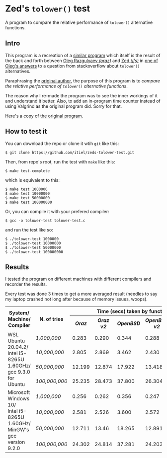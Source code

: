 [//]: # (Author: Itiel Lopez - itiel@soyitiel.com)
[//]: # (Created: 18/08/2021)

# Zed's `tolower()` test

A program to compare the relative performance of `tolower()` alternative functions.

## Intro

This program is a recreation of a [similar program](https://gist.github.com/zed/370497) which itself is the result of the back and forth between [Oleg Razgulyaev *(oraz)*](https://stackoverflow.com/users/2153550/oleg-razgulyaev) and [Zed *(jfs)*](https://stackoverflow.com/users/4279/jfs) in [one of Oleg's answers](https://stackoverflow.com/a/2661917/2167133) to a question from stackoverflow about `tolower()` alternatives. 

Paraphrasing the [original author](https://gist.github.com/zed), the purpose of this program is to *compare the relative performance of `tolower()` alternative functions*.

The reason why I re-made the program was to see the inner workings of it and understand it better. Also, to add an in-program time counter instead of using Valgrind as the original program did. Sorry for that.

Here's a copy of [the original program](/zeds-test.c).

## How to test it

You can download the repo or clone it wtih `git` like this:

    $ git clone https://github.com/itiel/zeds-tolower-test.git

Then, from repo's root, run the test with `make` like this:
    
    $ make test-complete

which is equivalent to this:

    $ make test 1000000
    $ make test 10000000
    $ make test 50000000
    $ make test 100000000

Or, you can compile it with your prefered compiler:

    $ gcc -o tolower-test tolower-test.c 

and run the test like so:

    $ ./tolower-test 1000000
    $ ./tolower-test 10000000
    $ ./tolower-test 50000000
    $ ./tolower-test 100000000

## Results

I tested the program on different machines with different compilers and recorder the results.

Every test was done 3 times to get a more averaged result (needles to say my laptop crashed not long after because of memory issues, woops).

<table>
    <tr>
        <th rowspan="2">
            System/<br>
            Machine/<br>
            Compiler
        </th>
        <th rowspan="2">N. of tries</th>
        <th colspan="5">Time (secs) taken by function</th>
    </tr>
    <tr>
        <th><i>Oraz</i></th>
        <th><i>Oraz v2</i></th>
        <th><i>OpenBSD</i></th>
        <th><i>OpenBSD v2</i></th>
        <th><i>ctype</i></th>
    </tr>
    <tr>
        <td rowspan="4">
            WSL Ubuntu 20.04.2/<br>
            Intel i5-8265U 1.60GHz/<br>
            gcc 9.3.0 for Ubuntu
        </td>
        <td><i>1,000,000</i></td>
        <td>0.283</td>
        <td>0.290</td>
        <td>0.344</td>
        <td>0.288</td>
        <td>0.392</td>
    </tr>
    <tr>
        <td><i>10,000,000</i></td>
        <td>2.805</td>
        <td>2.869</td>
        <td>3.462</td>
        <td>2.430</td>
        <td>3.779</td>
    </tr>
    <tr>
        <td><i>50,000,000</i></td>
        <td>12.199</td>
        <td>12.874</td>
        <td>17.922</td>
        <td>13.418</td>
        <td>19.151</td>
    </tr>
    <tr>
        <td><i>100,000,000</i></td>
        <td>25.235</td>
        <td>28.473</td>
        <td>37.800</td>
        <td>26.304</td>
        <td>36.884</td>
    </tr><tr>
        <td rowspan="4">
            Microsoft Windows 10/<br>
            Intel i5-8265U 1.60GHz/<br>
            MinGW's gcc version 9.2.0
        </td>
        <td><i>1,000,000</i></td>
        <td>0.256</td>
        <td>0.262</td>
        <td>0.356</td>
        <td>0.247</td>
        <td>2.689</td>
    </tr>
    <tr>
        <td><i>10,000,000</i></td>
        <td>2.581</td>
        <td>2.526</td>
        <td>3.600</td>
        <td>2.572</td>
        <td>26.759</td>
    </tr>
    <tr>
        <td><i>50,000,000</i></td>
        <td>12.711</td>
        <td>13.46</td>
        <td>18.265</td>
        <td>12.891</td>
        <td>128.633</td>
    </tr>
    <tr>
        <td><i>100,000,000</i></td>
        <td>24.302</td>
        <td>24.814</td>
        <td>37.281</td>
        <td>24.203</td>
        <td>258.338</td>
    </tr>
</table>